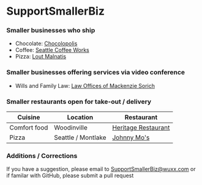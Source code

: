# SupportSmallerBiz

### Smaller businesses who ship
* Chocolate: [Chocolopolis](https://www.chocolopolis.com/)
* Coffee: [Seattle Coffee Works](https://www.seattlecoffeeworks.com/)
* Pizza: [Lout Malnatis](https://www.tastesofchicago.com/category/Lou_Malnatis_Pizza)

### Smaller businesses offering services via video conference
* Wills and Family Law: [Law Offices of Mackenzie Sorich](https://www.sorichlaw.com/)

### Smaller restaurants open for take-out / delivery
| Cuisine | Location | Restaurant |
| --- | --- | --- |
| Comfort food | Woodinville | [Heritage Restaurant](https://heritagewoodinville.com/) |
| Pizza | Seattle / Montlake | [Johnny Mo's](https://www.johnnymos.com/) |

### Additions / Corrections
If you have a suggestion, please email to SupportSmallerBiz@wuxx.com or if familar with GitHub, please submit a pull request
